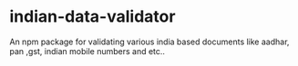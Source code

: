 # indian-data-validator
An npm package for validating various india based documents like aadhar, pan ,gst, indian mobile numbers and etc..
